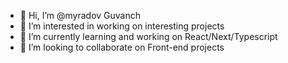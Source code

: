 - 👋 Hi, I’m @myradov Guvanch
- 👀 I’m interested in working on interesting projects
- 🌱 I’m currently learning and working on React/Next/Typescript 
- 💞️ I’m looking to collaborate on Front-end projects

<!---
myradov/myradov is a ✨ special ✨ repository because its `README.md` (this file) appears on your GitHub profile.
You can click the Preview link to take a look at your changes.
--->
